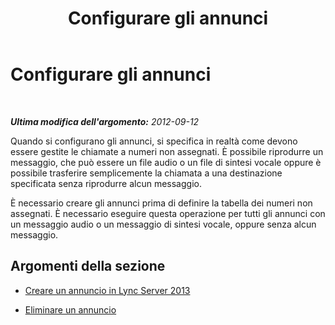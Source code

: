 ﻿---
title: Configurare gli annunci
TOCTitle: Configurare gli annunci
ms:assetid: e9194a06-7708-458d-8c7c-1e80a74baea5
ms:mtpsurl: https://technet.microsoft.com/it-it/library/JJ721917(v=OCS.15)
ms:contentKeyID: 49887799
ms.date: 08/24/2015
mtps_version: v=OCS.15
ms.translationtype: HT
---

# Configurare gli annunci

 

_**Ultima modifica dell'argomento:** 2012-09-12_

Quando si configurano gli annunci, si specifica in realtà come devono essere gestite le chiamate a numeri non assegnati. È possibile riprodurre un messaggio, che può essere un file audio o un file di sintesi vocale oppure è possibile trasferire semplicemente la chiamata a una destinazione specificata senza riprodurre alcun messaggio.

È necessario creare gli annunci prima di definire la tabella dei numeri non assegnati. È necessario eseguire questa operazione per tutti gli annunci con un messaggio audio o un messaggio di sintesi vocale, oppure senza alcun messaggio.

## Argomenti della sezione

  - [Creare un annuncio in Lync Server 2013](lync-server-2013-create-an-announcement.md)

  - [Eliminare un annuncio](lync-server-2013-delete-an-announcement.md)

